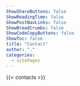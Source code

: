 ```yaml
---
ShowShareButtons: false
ShowReadingTime: false
ShowPostNavLinks: false
ShowBreadCrumbs: false
ShowCodeCopyButtons: false
ShowToc: false
title: "Contact"
author: "."
categories:
  - sitePages
---
```


{{< contacts >}}